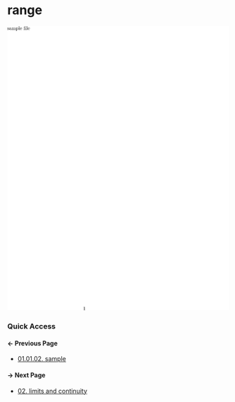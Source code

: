 # range

![images may take a while to load...](03.range.png)

### Quick Access

#### &#8592; Previous Page

* [01.01.02. sample](./../../01.functions/01.functions_graphs/02.sample.md)

#### &#8594; Next Page

* [02. limits and continuity](./../../02.limits_and_continuity/00.README.md)
